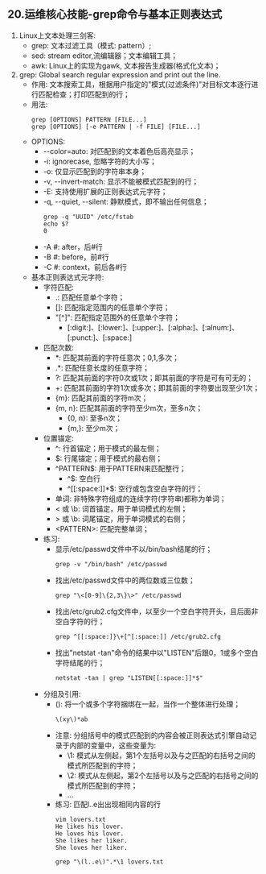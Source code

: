 ## 20.运维核心技能-grep命令与基本正则表达式

1. Linux上文本处理三剑客: 
    + grep: 文本过滤工具（模式: pattern）;
    + sed: stream editor,流编辑器；文本编辑工具；
    + awk: Linux上的实现为gawk, 文本报告生成器(格式化文本)；
2. grep: Global search regular expression and print out the line.
    + 作用: 文本搜索工具，根据用户指定的"模式(过滤条件)"对目标文本逐行进行匹配检查；打印匹配到的行；
    + 用法: 
        ```shell 
        grep [OPTIONS] PATTERN [FILE...]
        grep [OPTIONS] [-e PATTERN | -f FILE] [FILE...]
        ```
    + OPTIONS:
        + --color=auto: 对匹配到的文本着色后高亮显示；
        + -i: ignorecase, 忽略字符的大小写；
        + -o: 仅显示匹配到的字符串本身；
        + -v, --invert-match: 显示不能被模式匹配到的行；
        + -E: 支持使用扩展的正则表达式元字符；
        + -q, --quiet, --silent: 静默模式，即不输出任何信息；
            ```shell 
            grep -q "UUID" /etc/fstab 
            echo $?
            0
            ```
        + -A #: after，后#行
        + -B #: before，前#行
        + -C #: context，前后各#行
    + 基本正则表达式元字符:
        + 字符匹配:
            + .: 匹配任意单个字符；
            + []: 匹配指定范围内的任意单个字符；
            + "[^]": 匹配指定范围外的任意单个字符；
                + [:digit:]、[:lower:]、[:upper:]、[:alpha:]、[:alnum:]、[:punct:]、[:space:]
        + 匹配次数:
            + *: 匹配其前面的字符任意次；0,1,多次；
            + .*: 匹配任意长度的任意字符；
            + \?: 匹配其前面的字符0次或1次；即其前面的字符是可有可无的；
            + \+: 匹配其前面的字符1次或多次；即其前面的字符要出现至少1次；
            + \{m\}: 匹配其前面的字符m次；
            + \{m, n\}: 匹配其前面的字符至少m次，至多n次；
                + \{0, n\}: 至多n次；
                + \{m,\}: 至少m次；
        + 位置锚定:
            + ^: 行首锚定；用于模式的最左侧；
            + $: 行尾锚定；用于模式的最右侧；
            + ^PATTERN$: 用于PATTERN来匹配整行；
              + ^$: 空白行
              + ^[[:space:]]*$: 空行或包含空白字符的行； 
            + 单词: 非特殊字符组成的连续字符(字符串)都称为单词；
            + \< 或 \b: 词首锚定，用于单词模式的左侧；
            + \> 或 \b: 词尾锚定，用于单词模式的右侧；
            + \<PATTERN\>: 匹配完整单词；
        + 练习: 
            + 显示/etc/passwd文件中不以/bin/bash结尾的行；
                ```shell 
                grep -v "/bin/bash" /etc/passwd
                ```
            + 找出/etc/passwd文件中的两位数或三位数；
                ```shell 
                grep "\<[0-9]\{2,3\}\>" /etc/passwd
                ```
            + 找出/etc/grub2.cfg文件中，以至少一个空白字符开头，且后面非空白字符的行；
                ```shell 
                grep ^[[:space:]}\+[^[:space:]] /etc/grub2.cfg
                ```
            + 找出"netstat -tan"命令的结果中以"LISTEN"后跟0，1或多个空白字符结尾的行；
                ```shell 
                netstat -tan | grep "LISTEN[[:space:]]*$"
                ```
        + 分组及引用:
            + \(\): 将一个或多个字符捆绑在一起，当作一个整体进行处理；
                ```shell 
                \(xy\)*ab
                ```
            + 注意: 分组括号中的模式匹配到的内容会被正则表达式引擎自动记录于内部的变量中，这些变量为:
                + \1: 模式从左侧起，第1个左括号以及与之匹配的右括号之间的模式所匹配到的字符；
                + \2: 模式从左侧起，第2个左括号以及与之匹配的右括号之间的模式所匹配到的字符；
                + ...
            + 练习: 匹配l..e出出现相同内容的行
                ```shell 
                vim lovers.txt
                He likes his lover.
                He loves his lover.
                She likes her liker.
                She loves her liker.
                
                grep "\(l..e\)".*\1 lovers.txt
                ```